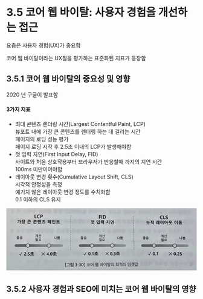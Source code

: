 ﻿# 3.5 코어 웹 바이탈: 사용자 경험을 개선하는 접근

요즘은 사용자 경험(UX)가 중요함

코어 웹 바이탈이라는 UX질을 평가하는 표준화된 지표가 등장함

## 3.5.1 코어 웹 바이탈의 중요성 및 영향

2020 년 구글이 발표함

#### 3가지 지표

- 최대 콘텐츠 렌더링 시간(Largest Contentful Paint, LCP)<br>
  뷰포트 내에 가장 큰 콘텐츠를 렌더링 하는 데 걸리는 시간<br>
  페이지의 로딩 성능 평가<br>
  페이지 로딩 시작 후 2.5초 이내의 LCP가 발생해야함
- 첫 입력 지연(First Input Delay, FID)<br>
  사이트와 처음 상호작용부터 브라우저가 반응할때 까지의 지연 시간<br>
  100ms 미만이어야함
- 레이아웃 변경 횟수(Cumulative Layout Shift, CLS)<br>
  시각적 안정성을 측정<br>
  예기치 않은 레이아웃 변경 정도를 수치화함<br>
  0.1 이하의 CLS 유지

![](./img/19.jpg)

## 3.5.2 사용자 경험과 SEO에 미치는 코어 웹 바이탈의 영향

